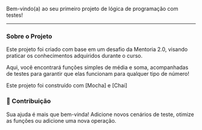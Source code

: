 Bem-vindo(a) ao seu primeiro projeto de lógica de programação com testes!

---

### Sobre o Projeto
Este projeto foi criado com base em um desafio da Mentoria 2.0, visando praticar os conhecimentos adquiridos durante o curso.

Aqui, você encontrará funções simples de média e soma, acompanhadas de testes para garantir que elas funcionam para qualquer tipo de número!

Este projeto foi construído com [Mocha] e [Chai]


### 🤝 Contribuição

Sua ajuda é mais que bem-vinda! Adicione novos cenários de teste, otimize as funções ou adicione uma nova operação.

